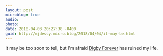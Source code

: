 ```yaml
---
layout: post
microblog: true
audio: 
photo: 
date: 2018-04-03 20:27:38 -0400
guid: http://mjdescy.micro.blog/2018/04/04/it-may-be.html
---
```

It may be too soon to tell, but I'm afraid [Digby Forever](https://itunes.apple.com/us/app/digby-forever/id1143705385?mt=8) has ruined my life.
